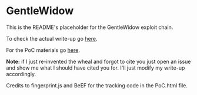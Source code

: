 # GentleWidow
This is the README's placeholder for the GentleWidow exploit chain.

To check the actual write-up go [here]().

For the PoC materials go [here]().

**Note:** if I just re-invented the wheal and forgot to cite you just open an issue and show me what I should
have cited you for. I'll just modify my write-up accordingly.

Credits to fingerprint.js and BeEF for the tracking code in the PoC.html file.